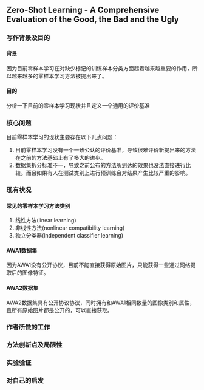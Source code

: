 ## Zero-Shot Learning - A Comprehensive Evaluation of the Good, the Bad and the Ugly

### 写作背景及目的
#### 背景
因为目前零样本学习在对缺少标记的训练样本分类方面起着越来越重要的作用，所以越来越多的零样本学习方法被提出来了。

#### 目的
分析一下目前的零样本学习现状并且定义一个通用的评价基准

### 核心问题

目前零样本学习的现状主要存在以下几点问题：
1. 目前零样本学习没有一个一致公认的评价基准，导致很难评价新提出来的方法在之前的方法基础上有了多大的进步。
2. 数据集拆分标准不一，导致之前公布的方法所到达的效果也没法直接进行比较。而且如果有人在测试类别上进行预训练会对结果产生比较严重的影响。

### 现有状况
#### 常见的零样本学习方法类别
1. 线性方法(linear learning)
2. 非线性方法(nonlinear compatibility learning)
3. 独立分类器(independent classifier learning)

#### AWA1数据集
因为AWA1没有公开协议，目前不能直接获得原始图片，只能获得一些通过网络提取后的图像特征。

#### AWA2数据集
AWA2数据集具有公开协议协议，同时拥有和AWA1相同数量的图像类别和属性，且所有原始图片都是公开的，可以直接获取。

### 作者所做的工作

### 方法创新点及局限性

### 实验验证

### 对自己的启发